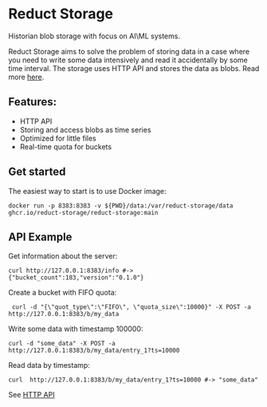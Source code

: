 # Reduct Storage

Historian blob storage with focus on AI\ML systems.

Reduct Storage aims to solve the problem of storing data in a case where you need to write some data intensively and read it accidentally by some time interval. 
The storage uses HTTP API and stores the data as blobs. Read more [here](https://docs.reduct-storage.dev/http-api).

## Features:

* HTTP API
* Storing and access blobs as time series
* Optimized for little files
* Real-time quota for buckets

## Get started

The easiest way to start is to use Docker image:

```shell
docker run -p 8383:8383 -v ${PWD}/data:/var/reduct-storage/data ghcr.io/reduct-storage/reduct-storage:main
```

## API Example

Get information about the server:

```shell
curl http://127.0.0.1:8383/info #-> {"bucket_count":183,"version":"0.1.0"}
```

Create a bucket with FIFO quota:

```shell
 curl -d "{\"quot_type\":\"FIFO\", \"quota_size\":10000}" -X POST -a http://127.0.0.1:8383/b/my_data
```

Write some data with timestamp 100000:

```shell
curl -d "some_data" -X POST -a http://127.0.0.1:8383/b/my_data/entry_1?ts=10000
```

Read data by timestamp:

```shell
curl  http://127.0.0.1:8383/b/my_data/entry_1?ts=10000 #-> "some_data"
```

See [HTTP API](https://docs.reduct-storage.dev/http-api)
